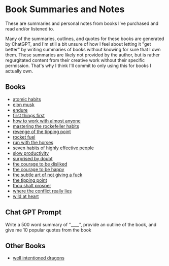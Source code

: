 # Book Summaries and Notes

These are summaries and personal notes from books I've purchased and read and/or listened to.

Many of the summaries, outlines, and quotes for these books are generated by ChatGPT, and I'm still a bit unsure of how I feel about letting it "get better" by writing summaries of books without knowing for sure that I own them. These summaries are likely not provided by the author, but is rather regurgitated content from their creative work without their specific permission. That's why I think I'll commit to only using this for books I actually own.

## Books
* [atomic habits](atomic_habits.md)
* [elon musk](elon_musk.md)
* [endure](endure.md)
* [first things first](first%20things%20first.md)
* [how to work with almost anyone](how_to_work_with_almost_anyone.md)
* [mastering the rockefeller habits](mastering_the_rockefeller_habits.md)
* [revenge of the tipping point](#)
* [rocket fuel](rocket_fuel.md)
* [run with the horses](run_with_the_horses.md)
* [seven habits of highly effective people](seven_habits.md)
* [slow productivity](slow_productivity.md)
* [surprised by doubt](surprised_by_doubt.md)
* [the courage to be disliked](the_courage_to_be_disliked.md)
* [the courage to be happy](the_courage_to_be_happy.md)
* [the subtle art of not giving a fuck](the_subtle_art_of_not_giving_a_fuck.md)
* [the tipping point](the_tipping_point.md)
* [thou shalt prosper](thou_shalt_prosper.md)
* [where the conflict really lies](where_the_conflict_really_lies.md)
* [wild at heart](wild_at_heart.md)

## Chat GPT Prompt

Write a 500 word summary of "____", provide an outline of the book, and give me 10 popular quotes from the book

## Other Books

* [well intentioned dragons](well_intentioned_dragons.md)